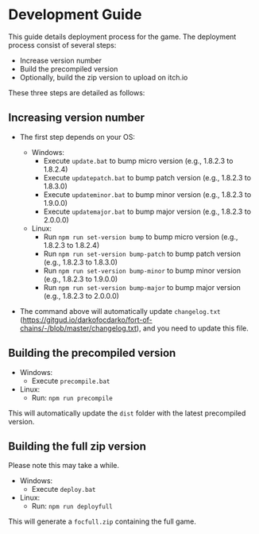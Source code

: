 # Development Guide

This guide details deployment process for the game.
The deployment process consist of several steps:

- Increase version number
- Build the precompiled version
- Optionally, build the zip version to upload on itch.io

These three steps are detailed as follows:

## Increasing version number

- The first step depends on your OS:
  - Windows:
    - Execute `update.bat` to bump micro version (e.g., 1.8.2.3 to 1.8.2.4)
    - Execute `updatepatch.bat` to bump patch version (e.g., 1.8.2.3 to 1.8.3.0)
    - Execute `updateminor.bat` to bump minor version (e.g., 1.8.2.3 to 1.9.0.0)
    - Execute `updatemajor.bat` to bump major version (e.g., 1.8.2.3 to 2.0.0.0)
  - Linux:
    - Run `npm run set-version bump` to bump micro version (e.g., 1.8.2.3 to 1.8.2.4)
    - Run `npm run set-version bump-patch` to bump patch version (e.g., 1.8.2.3 to 1.8.3.0)
    - Run `npm run set-version bump-minor` to bump minor version (e.g., 1.8.2.3 to 1.9.0.0)
    - Run `npm run set-version bump-major` to bump major version (e.g., 1.8.2.3 to 2.0.0.0)

- The command above will automatically update `changelog.txt` (https://gitgud.io/darkofocdarko/fort-of-chains/-/blob/master/changelog.txt), and you need to update this file.

## Building the precompiled version

- Windows:
  - Execute `precompile.bat`
- Linux:
  - Run: `npm run precompile`

This will automatically update the `dist` folder with the latest precompiled version.

## Building the full zip version

Please note this may take a while.

- Windows:
  - Execute `deploy.bat`
- Linux:
  - Run: `npm run deployfull`

This will generate a `focfull.zip` containing the full game.
